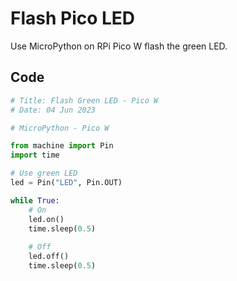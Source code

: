 # Flash Pico LED

Use MicroPython on RPi Pico W flash the green LED.

## Code

``` python
# Title: Flash Green LED - Pico W
# Date: 04 Jun 2023

# MicroPython - Pico W

from machine import Pin
import time

# Use green LED
led = Pin("LED", Pin.OUT)

while True:
    # On
    led.on()
    time.sleep(0.5)
    
    # Off
    led.off()
    time.sleep(0.5)
```
